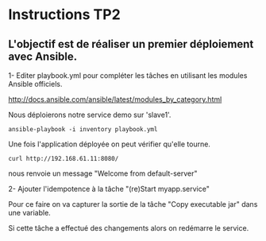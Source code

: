 # Instructions TP2

## L'objectif est de réaliser un premier déploiement avec Ansible.

1- Editer playbook.yml pour compléter les tâches en utilisant les modules Ansible officiels.

http://docs.ansible.com/ansible/latest/modules_by_category.html

Nous déploierons notre service demo sur 'slave1'.

    ansible-playbook -i inventory playbook.yml

Une fois l'application déployée on peut vérifier qu'elle tourne.

    curl http://192.168.61.11:8080/

nous renvoie un message "Welcome from default-server"

2- Ajouter l'idempotence à la tâche "(re)Start myapp.service"

Pour ce faire on va capturer la sortie de la tâche "Copy executable jar" dans une variable.

Si cette tâche a effectué des changements alors on redémarre le service.